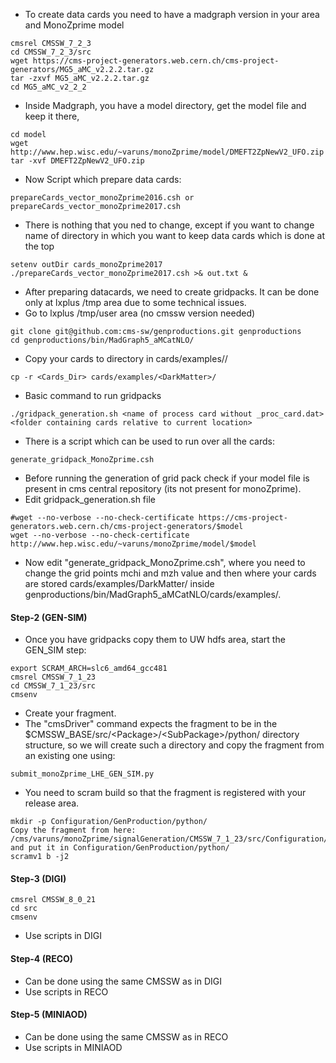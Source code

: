 - To create data cards you need to have a madgraph version in your area and MonoZprime model
 
```
cmsrel CMSSW_7_2_3
cd CMSSW_7_2_3/src
wget https://cms-project-generators.web.cern.ch/cms-project-generators/MG5_aMC_v2.2.2.tar.gz
tar -zxvf MG5_aMC_v2.2.2.tar.gz
cd MG5_aMC_v2_2_2
```
- Inside Madgraph, you have a model directory, get the model file and keep it there,
   
```
cd model
wget http://www.hep.wisc.edu/~varuns/monoZprime/model/DMEFT2ZpNewV2_UFO.zip
tar -xvf DMEFT2ZpNewV2_UFO.zip
```
- Now Script which prepare data cards:
```
prepareCards_vector_monoZprime2016.csh or prepareCards_vector_monoZprime2017.csh
```

- There is nothing that you ned to change, except if you want to change name of directory in which you want to keep data cards which is done at the top
 
```
setenv outDir cards_monoZprime2017
./prepareCards_vector_monoZprime2017.csh >& out.txt &
```
- After preparing datacards, we need to create gridpacks. It can be done only at lxplus /tmp area due to some technical issues.
- Go to lxplus /tmp/user area (no cmssw version needed)
   

```
git clone git@github.com:cms-sw/genproductions.git genproductions
cd genproductions/bin/MadGraph5_aMCatNLO/
```
- Copy your cards to directory in cards/examples/<DarkMatter>/
 
```
cp -r <Cards_Dir> cards/examples/<DarkMatter>/
```
- Basic command to run gridpacks
 
```
./gridpack_generation.sh <name of process card without _proc_card.dat>
<folder containing cards relative to current location>
```
- There is a script which can be used to run over all the cards:
```
generate_gridpack_MonoZprime.csh
```

- Before running the generation of grid pack check if your model file is present in cms central repository (its not present for monoZprime).
- Edit gridpack_generation.sh file
 
```
#wget --no-verbose --no-check-certificate https://cms-project-generators.web.cern.ch/cms-project-generators/$model
wget --no-verbose --no-check-certificate http://www.hep.wisc.edu/~varuns/monoZprime/model/$model
```
- Now edit "generate_gridpack_MonoZprime.csh", where you need to change the grid points mchi and mzh value and then where your cards are stored cards/examples/DarkMatter/ inside genproductions/bin/MadGraph5_aMCatNLO/cards/examples/.
 
 
#### Step-2 (GEN-SIM)
- Once you have gridpacks copy them to UW hdfs area, start the GEN_SIM step:
 
```
export SCRAM_ARCH=slc6_amd64_gcc481
cmsrel CMSSW_7_1_23
cd CMSSW_7_1_23/src
cmsenv
```

- Create your fragment. 
- The "cmsDriver" command expects the fragment to be in the $CMSSW\_BASE/src/\<Package\>/\<SubPackage\>/python/ directory structure, so we will create such a directory and copy the fragment from an existing one using:
```
submit_monoZprime_LHE_GEN_SIM.py
```
- You need to scram build so that the fragment is registered with your release area.
```
mkdir -p Configuration/GenProduction/python/
Copy the fragment from here:
/cms/varuns/monoZprime/signalGeneration/CMSSW_7_1_23/src/Configuration/GenProduction/python/test_fragment_monop.py
and put it in Configuration/GenProduction/python/
scramv1 b -j2
```
#### Step-3 (DIGI)
```
cmsrel CMSSW_8_0_21
cd src
cmsenv 
```
- Use scripts in DIGI
#### Step-4 (RECO)
- Can be done using the same CMSSW as in DIGI
- Use scripts in RECO
#### Step-5 (MINIAOD)
- Can be done using the same CMSSW as in RECO
- Use scripts in MINIAOD


